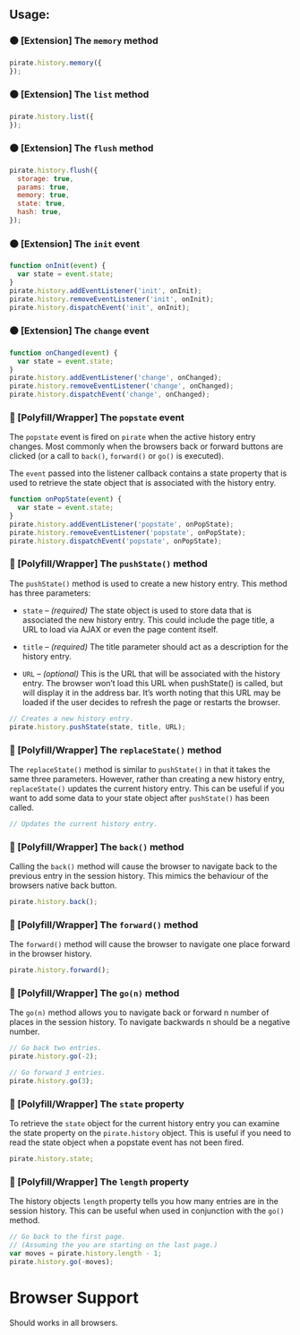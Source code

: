 ## Usage:

### :black_circle: [Extension] The `memory` method

```javascript
pirate.history.memory({
});
```


### :black_circle: [Extension] The `list` method

```javascript
pirate.history.list({
});
```


### :black_circle: [Extension] The `flush` method

```javascript
pirate.history.flush({
  storage: true,
  params: true,
  memory: true,
  state: true,
  hash: true,
});
```

### :black_circle: [Extension] The `init` event

```javascript
function onInit(event) {
  var state = event.state;
}
pirate.history.addEventListener('init', onInit);
pirate.history.removeEventListener('init', onInit);
pirate.history.dispatchEvent('init', onInit);
```


### :black_circle: [Extension] The `change` event

```javascript
function onChanged(event) {
  var state = event.state;
}
pirate.history.addEventListener('change', onChanged);
pirate.history.removeEventListener('change', onChanged);
pirate.history.dispatchEvent('change', onChanged);
```


### :large_blue_circle: [Polyfill/Wrapper] The `popstate` event

The `popstate` event is fired on `pirate` when the active history entry changes. Most commonly when the browsers back or forward buttons are clicked (or a call to `back()`, `forward()` or `go()` is executed).

The `event` passed into the listener callback contains a state property that is used to retrieve the state object that is associated with the history entry.

```javascript
function onPopState(event) {
  var state = event.state;
}
pirate.history.addEventListener('popstate', onPopState);
pirate.history.removeEventListener('popstate', onPopState);
pirate.history.dispatchEvent('popstate', onPopState);
```


### :large_blue_circle: [Polyfill/Wrapper] The `pushState()` method

The `pushState()` method is used to create a new history entry. This method has three parameters:

* `state` – _(required)_ The state object is used to store data that is associated the new history entry. This could include the page title, a URL to load via AJAX or even the page content itself.

* `title` – _(required)_ The title parameter should act as a description for the history entry.

* `URL` – _(optional)_ This is the URL that will be associated with the history entry. The browser won’t load this URL when pushState() is called, but will display it in the address bar. It’s worth noting that this URL may be loaded if the user decides to refresh the page or restarts the browser.

```javascript
// Creates a new history entry.
pirate.history.pushState(state, title, URL);
```


### :large_blue_circle: [Polyfill/Wrapper] The `replaceState()` method

The `replaceState()` method is similar to `pushState()` in that it takes the same three parameters. However, rather than creating a new history entry,  `replaceState()` updates the current history entry. This can be useful if you want to add some data to your state object after `pushState()` has been called.

```javascript
// Updates the current history entry.
```


### :large_blue_circle: [Polyfill/Wrapper] The `back()` method

Calling the `back()` method will cause the browser to navigate back to the previous entry in the session history. This mimics the behaviour of the browsers native back button.

```javascript
pirate.history.back();
```


### :large_blue_circle: [Polyfill/Wrapper] The `forward()` method

The `forward()` method will cause the browser to navigate one place forward in the browser history.

```javascript
pirate.history.forward();
```


### :large_blue_circle: [Polyfill/Wrapper] The `go(n)` method

The `go(n)` method allows you to navigate back or forward n number of places in the session history. To navigate backwards n should be a negative number.

```javascript
// Go back two entries.
pirate.history.go(-2);

// Go forward 3 entries.
pirate.history.go(3);
```


### :large_blue_circle: [Polyfill/Wrapper] The `state` property

To retrieve the `state` object for the current history entry you can examine the state property on the `pirate.history` object. This is useful if you need to read the state object when a popstate event has not been fired.

```javascript
pirate.history.state;
```


### :large_blue_circle: [Polyfill/Wrapper] The `length` property

The history objects `length` property tells you how many entries are in the session history. This can be useful when used in conjunction with the `go()` method.

```javascript
// Go back to the first page.
// (Assuming the you are starting on the last page.)
var moves = pirate.history.length - 1;
pirate.history.go(-moves);
```


# Browser Support

Should works in all browsers.
